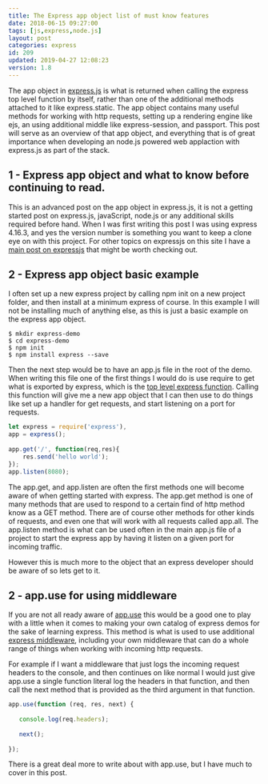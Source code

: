 ```yaml
---
title: The Express app object list of must know features
date: 2018-06-15 09:27:00
tags: [js,express,node.js]
layout: post
categories: express
id: 209
updated: 2019-04-27 12:08:23
version: 1.8
---
```


The app object in [express.js](https://expressjs.com/) is what is returned when calling the express top level function by itself, rather than one of the additional methods attached to it like express.static. The app object contains many useful methods for working with http requests, setting up a rendering engine like ejs, an using additional middle like express-session, and passport. This post will serve as an overview of that app object, and everything that is of great importance when developing an node.js powered web applaction with express.js as part of the stack.

<!-- more -->


## 1 - Express app object and what to know before continuing to read.

This is an advanced post on the app object in express.js, it is not a getting started post on express.js, javaScript, node.js or any additional skills required before hand. When I was first writing this post I was using express 4.16.3, and yes the version number is something you want to keep a clone eye on with this project. For other topics on expressjs on this site I have a [main post on expressjs](/2018/06/12/express/) that might be worth checking out.


## 2 - Express app object basic example

I often set up a new express project by calling npm init on a new project folder, and then install at a minimum express of course. In this example I will not be installing much of anything else, as this is just a basic example on the express app object.

```
$ mkdir express-demo
$ cd express-demo
$ npm init
$ npm install express --save
```

Then the next step would be to have an app.js file in the root of the demo. When writing this file one of the first things I would do is use require to get what is exported by express, which is the [top level express function](/2018/06/13/express-top-level-function/). Calling this function will give me a new app object that I can then use to do things like set up a handler for get requests, and start listening on a port for requests.

```js
let express = require('express'),
app = express();
 
app.get('/', function(req,res){
    res.send('hello world');
});
app.listen(8080);
```

The app.get, and app.listen are often the first methods one will become aware of when getting started with express. The app.get method is one of many methods that are used to respond to a certain find of http method know as a GET method. There are of course other methods for other kinds of requests, and even one that will work with all requests called app.all. The app.listen method is what can be used often in the main app.js file of a project to start the express app by having it listen on a given port for incoming traffic.

However this is much more to the object that an express developer should be aware of so lets get to it.

## 2 - app.use for using middleware

If you are not all ready aware of [app.use](/2018/06/18/express-app-use/) this would be a good one to play with a little when it comes to making your own catalog of express demos for the sake of learning express. This method is what is used to use additional [express middleware](/2018/06/25/express-middleware/), including your own middleware that can do a whole range of things when working with incoming http requests.

For example if I want a middleware that just logs the incoming request headers to the console, and then continues on like normal I would just give app.use a single function literal log the headers in that function, and then call the next method that is provided as the third argument in that function.

```js
app.use(function (req, res, next) {
 
   console.log(req.headers);
 
   next();
   
});
```

There is a great deal more to write about with app.use, but I have much to cover in this post.
